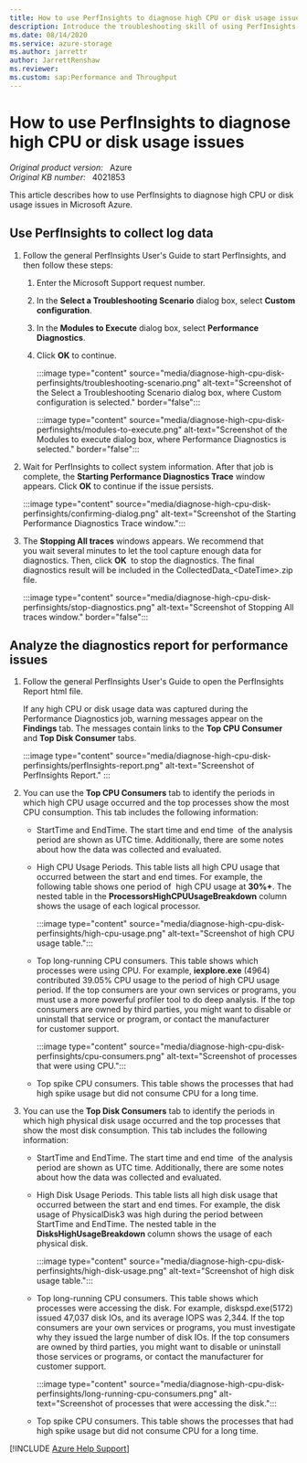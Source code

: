```yaml
---
title: How to use PerfInsights to diagnose high CPU or disk usage issues
description: Introduce the troubleshooting skill of using PerfInsights to diagnose performance issues.
ms.date: 08/14/2020
ms.service: azure-storage
ms.author: jarrettr
author: JarrettRenshaw
ms.reviewer: 
ms.custom: sap:Performance and Throughput
---
```

# How to use PerfInsights to diagnose high CPU or disk usage issues

_Original product version:_ &nbsp; Azure  
_Original KB number:_ &nbsp; 4021853

This article describes how to use PerfInsights to diagnose high CPU or disk usage issues in Microsoft Azure.

## Use PerfInsights to collect log data

1. Follow the general PerfInsights User's Guide to start PerfInsights, and then follow these steps:

    1. Enter the Microsoft Support request number.
    2. In the **Select a Troubleshooting Scenario** dialog box, select **Custom configuration**.
    3. In the **Modules to Execute** dialog box, select **Performance Diagnostics**.
    4. Click **OK** to continue.

        :::image type="content" source="media/diagnose-high-cpu-disk-perfinsights/troubleshooting-scenario.png" alt-text="Screenshot of the Select a Troubleshooting Scenario dialog box, where Custom configuration is selected." border="false":::

        :::image type="content" source="media/diagnose-high-cpu-disk-perfinsights/modules-to-execute.png" alt-text="Screenshot of the Modules to execute dialog box, where Performance Diagnostics is selected." border="false":::

2. Wait for PerfInsights to collect system information. After that job is complete, the **Starting Performance Diagnostics Trace** window appears. Click **OK** to continue if the issue persists.

    :::image type="content" source="media/diagnose-high-cpu-disk-perfinsights/confirming-dialog.png" alt-text="Screenshot of the Starting Performance Diagnostics Trace window.":::

3. The **Stopping All traces** windows appears. We recommend that you wait several minutes to let the tool capture enough data for diagnostics. Then, click **OK**  to stop the diagnostics. The final diagnostics result will be included in the CollectedData_\<DateTime>.zip file.

    :::image type="content" source="media/diagnose-high-cpu-disk-perfinsights/stop-diagnostics.png" alt-text="Screenshot of Stopping All traces window." border="false":::

## Analyze the diagnostics report for performance issues

1. Follow the general PerfInsights User's Guide to open the PerfInsights Report html file.

    If any high CPU or disk usage data was captured during the Performance Diagnostics job, warning messages appear on the **Findings** tab. The messages contain links to the **Top CPU Consumer** and **Top Disk Consumer** tabs.

    :::image type="content" source="media/diagnose-high-cpu-disk-perfinsights/perfInsights-report.png" alt-text="Screenshot of PerfInsights Report." :::
2. You can use the **Top CPU Consumers** tab to identify the periods in which high CPU usage occurred and the top processes show the most CPU consumption. This tab includes the following information:

    - StartTime and EndTime. The start time and end time  of the analysis period are shown as UTC time. Additionally, there are some notes about how the data was collected and evaluated.
    - High CPU Usage Periods. This table lists all high CPU usage that occurred between the start and end times. For example, the following table shows one period of  high CPU usage at **30%+**. The nested table in the **ProcessorsHighCPUUsageBreakdown** column shows the usage of each logical processor.

        :::image type="content" source="media/diagnose-high-cpu-disk-perfinsights/high-cpu-usage.png" alt-text="Screenshot of high CPU usage table.":::

    - Top long-running CPU consumers. This table shows which processes were using CPU. For example, **iexplore.exe** (4964) contributed 39.05% CPU usage to the period of high CPU usage period. If the top consumers are your own services or programs, you must use a more powerful profiler tool to do deep analysis. If the top consumers are owned by third parties, you might want to disable or uninstall that service or program, or contact the manufacturer for customer support.

        :::image type="content" source="media/diagnose-high-cpu-disk-perfinsights/cpu-consumers.png" alt-text="Screenshot of processes that were using CPU.":::

    - Top spike CPU consumers. This table shows the processes that had high spike usage but did not consume CPU for a long time.

3. You can use the **Top Disk Consumers** tab to identify the periods in which high physical disk usage occurred and the top processes that show the most disk consumption. This tab includes the following information:

    - StartTime and EndTime. The start time and end time  of the analysis period are shown as UTC time. Additionally, there are some notes about how the data was collected and evaluated.
    - High Disk Usage Periods. This table lists all high disk usage that occurred between the start and end times. For example, the disk usage of PhysicalDisk3 was high during the period between StartTime and EndTime. The nested table in the **DisksHighUsageBreakdown** column shows the usage of each physical disk.

        :::image type="content" source="media/diagnose-high-cpu-disk-perfinsights/high-disk-usage.png" alt-text="Screenshot of high disk usage table.":::

    - Top long-running CPU consumers. This table shows which processes were accessing the disk. For example, diskspd.exe(5172) issued 47,037 disk IOs, and its average IOPS was 2,344. If the top consumers are your own services or programs, you must investigate why they issued the large number of disk IOs. If the top consumers are owned by third parties, you might want to disable or uninstall those services or programs, or contact the manufacturer for customer support.

        :::image type="content" source="media/diagnose-high-cpu-disk-perfinsights/long-running-cpu-consumers.png" alt-text="Screenshot of processes that were accessing the disk.":::

    - Top spike CPU consumers. This table shows the processes that had high spike usage but did not consume CPU for a long time.

[!INCLUDE [Azure Help Support](../../../../includes/azure-help-support.md)]
